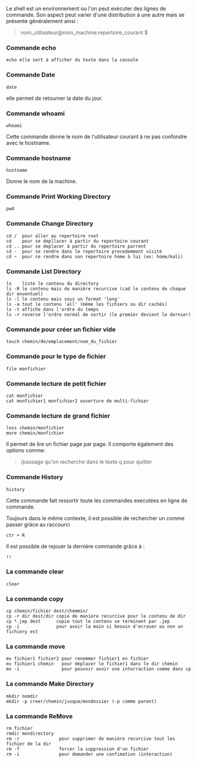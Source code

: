 Le shell est un environnement ou l'on peut exécuter des lignes de commande. Son aspect peut varier d'une distribution à une autre mais se présente généralement ainsi :

> nom_utilisateur@nom_machine:repertoire_courant
> $ 

### Commande echo
```echo
echo elle sert à afficher du texte dans la console
```

### Commande Date 
```date
date
```
elle permet de retourner la date du jour.

### Commande whoami
```
whoami
```
Cette commande donne le nom de l'utilisateur courant à ne pas confondre avec le hostname.

### Commande hostname
```
hostname
```
Donne le nom de la machine.

### Commande Print Working Directory
```
pwd
```

### Commande Change Directory
```
cd /  pour aller au repertoire root
cd    pour se depllacer à partir du repertoire courant
cd .. pour se deplacer à partir du repertoire parrent
cd -  pour se rendre dans le repertoire precedemment visité
cd ~  pour ce rendre dans son repertoire home à lui (ex: home/kali)
```

### Commande List Directory
```
ls    liste le contenu du directory
ls -R le contenu mais de manière recurcive (cad le contenu de chaque dir enventuel)
ls -l le contenu mais sous un format 'long' 
ls -a tout le contenu 'all' (même les fichiers ou dir cachés)
ls -t affiche dans l'ordre du temps
ls -r reverse l'ordre normal de sortir (le premier devient le dernier)
```

### Commande pour créer un fichier vide
```
touch chemin/de/emplacement/nom_du_fichier
```

### Commande pour le type de fichier
```
file monfichier
```

### Commande lecture de petit fichier
```
cat monfichier
cat monfichier1 monfichier2 ouverture de multi-fichier
```

### Commande lecture de grand fichier
```
less chemin/monfichier
more chemin/monfichier
```
Il permet de lire un fichier page par page. Il comporte également des options comme:
> /passage qu'on recherche dans le texte
> q pour quitter

### Commande History
```
history
```
Cette commande fait ressortir toute les commandes executées en ligne de commande.

Toujours dans le même contexte, il est possible de rechercher un comme passer grâce au raccourci 
```
ctr + R
```

Il est possible de rejouer la dernière commande grâce à :
```
!!
```

### La commande clear
```
clear
```

### La commande copy
```
cp chemin/fichier dest/chemmin/
cp -r dir dest/dir copie de maniere recurcive pour le contenu de dir
cp *.jep dest      copie tout le contenu se terminant par .jep
cp -i              pour avoir la main si besoin d'ecraser ou non un fichiery est
```

### La commande move
```
mv fichier1 fichier2 pour renommer fichier1 en fichier
mv fichier1 chemin   pour deplacer le fichier1 dans le dir chemin
mv -i                pour pouvoir avoir une interraction comme dans cp
```

### La commande Make Directory
```
mkdir nomdir
mkdir -p creer/chemin/jusqua/mondossier (-p comme parent)
```

### La commande ReMove
```
rm fichier
rmdir mondirectory
rm -r               pour supprimer de manière recurcive tout les fichier de la dir
rm -f               forcer la suppression d'un fichier
rm -i               pour demander une confimation (interaction)
```


